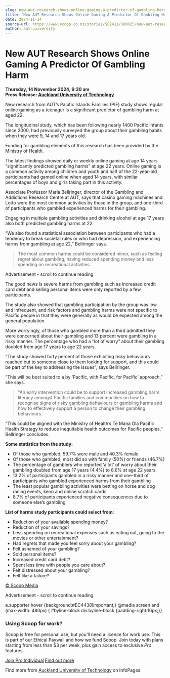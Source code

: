 ```yaml
---
slug: new-aut-research-shows-online-gaming-a-predictor-of-gambling-harm
title: "New AUT Research Shows Online Gaming A Predictor Of Gambling Harm"
date: 2024-11-14
source-url: https://www.scoop.co.nz/stories/SC2411/S00025/new-aut-research-shows-online-gaming-a-predictor-of-gambling-harm.htm
author: aut-university
---
```

New AUT Research Shows Online Gaming A Predictor Of Gambling Harm
=================================================================

**Thursday, 14 November 2024, 6:30 am**  
**Press Release: [Auckland University of Technology](https://info.scoop.co.nz/Auckland_University_of_Technology)**

New research from AUT’s Pacific Islands Families (PIF) study shows regular online gaming as a teenager is a significant predictor of gambling harm at aged 22.

The longitudinal study, which has been following nearly 1400 Pacific infants since 2000, had previously surveyed the group about their gambling habits when they were 9, 14 and 17 years old.

Funding for gambling elements of this research has been provided by the Ministry of Health.

The latest findings showed daily or weekly online gaming at age 14 years “significantly predicted gambling harms” at age 22 years. Online gaming is a common activity among children and youth and half of the 22-year-old participants had gamed online when aged 14 years, with similar percentages of boys and girls taking part in this activity.

Associate Professor Maria Bellringer, director of the Gambling and Addictions Research Centre at AUT, says that casino gaming machines and Lotto were the most common activities by those in the group, and one-third of participants who gambled experienced harms for their gambling.

Engaging in multiple gambling activities and drinking alcohol at age 17 years also both predicted gambling harms at 22.

“We also found a statistical association between participants who had a tendency to break societal rules or who had depression, and experiencing harms from gambling at age 22,” Bellringer says.

> The most common harms could be considered minor, such as feeling regret about gambling, having reduced spending money and less spending on recreational activities.

Advertisement - scroll to continue reading





The good news is severe harms from gambling such as increased credit card debt and selling personal items were only reported by a few participants.

The study also showed that gambling participation by the group was low and infrequent, and risk factors and gambling harms were not specific to Pacific people in that they were generally as would be expected among the general population.

More worryingly, of those who gambled more than a third admitted they were concerned about their gambling and 13 percent were gambling in a risky manner. The percentage who had a “lot of worry” about their gambling doubled from age 17 years to age 22 years.

“The study showed forty percent of those exhibiting risky behaviours reached out to someone close to them looking for support, and this could be part of the key to addressing the issues”, says Bellringer.

“This will be best suited to a by ‘Pacific, with Pacific, for Pacific’ approach,” she says.

> "An early intervention could be to support increased gambling harm literacy amongst Pacific families and communities on how to recognise signs of risky gambling behaviours or gambling harms and how to effectively support a person to change their gambling behaviours.

“This could be aligned with the Ministry of Health’s Te Mana Ola Pacific Health Strategy to reduce inequitable health outcomes for Pacific peoples,” Bellringer concludes.

**Some statistics from the study:**

*   Of those who gambled, 59.7% were male and 40.3% female
*   Of those who gambled, most did so with family (50%) or friends (46.7%)
*   The percentage of gamblers who reported ‘a lot’ of worry about their gambling doubled from age 17 years (4.4%) to 8.6% at age 22 years.
*   13.2% of participants gambled in a risky manner and one-third of participants who gambled experienced harms from their gambling
*   The least popular gambling activities were betting on horse and dog racing events, keno and online scratch cards
*   8.7% of participants experienced negative consequences due to someone else’s gambling

**List of harms study participants could select from:**

*   Reduction of your available spending money?
*   Reduction of your savings?
*   Less spending on recreational expenses such as eating out, going to the movies or other entertainment?
*   Had regrets that made you feel sorry about your gambling?
*   Felt ashamed of your gambling?
*   Sold personal items?
*   Increased credit card debt?
*   Spent less time with people you care about?
*   Felt distressed about your gambling?
*   Felt like a failure?

[© Scoop Media](http://www.scoop.co.nz/about/terms.html)  

Advertisement - scroll to continue reading



a.supporter:hover {background:#EC4438!important;} @media screen and (max-width: 480px) { #byline-block div.byline-block {padding-right:16px;}}

### Using Scoop for work?

Scoop is free for personal use, but you’ll need a licence for work use. This is part of our Ethical Paywall and how we fund Scoop. Join today with plans starting from less than $3 per week, plus gain access to exclusive _Pro_ features.  
  
[Join Pro Individual](https://pro.scoop.co.nz/Individual/?from=ProIn24) [Find out more](https://pro.scoop.co.nz/using-scoop-for-work/?from=ProIn24)

Find more from [Auckland University of Technology](https://info.scoop.co.nz/Auckland_University_of_Technology) on InfoPages.